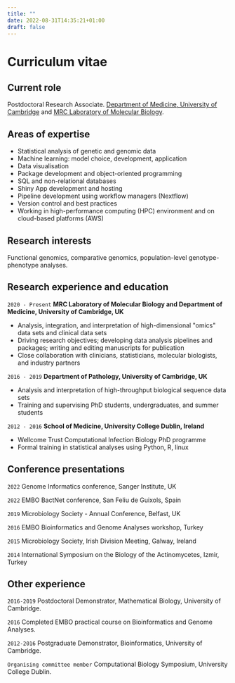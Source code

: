 ```yaml
---
title: ""
date: 2022-08-31T14:35:21+01:00
draft: false
---
```



# Curriculum vitae

## Current role

Postdoctoral Research Associate.
[Department of Medicine, University of Cambridge](https://www.med.cam.ac.uk/) and [MRC Laboratory of Molecular Biology](https://www2.mrc-lmb.cam.ac.uk/).

## Areas of expertise

- Statistical analysis of genetic and genomic data
- Machine learning: model choice, development, application
- Data visualisation
- Package development and object-oriented programming
- SQL and non-relational databases
- Shiny App development and hosting
- Pipeline development using workflow managers (Nextflow)
- Version control and best practices
- Working in high-performance computing (HPC) environment and on cloud-based platforms (AWS)

## Research interests

Functional genomics, comparative genomics, population-level genotype-phenotype analyses.

## Research experience and education

`2020 - Present`
__MRC Laboratory of Molecular Biology and Department of Medicine, University of Cambridge, UK__
- Analysis, integration, and interpretation of high-dimensional "omics" data sets and clinical data sets
- Driving research objectives; developing data analysis pipelines and packages; writing and editing manuscripts for publication
- Close collaboration with clinicians, statisticians, molecular biologists, and industry partners

`2016 - 2019`
__Department of Pathology, University of Cambridge, UK__
- Analysis and interpretation of high-throughput biological sequence data sets
- Training and supervising PhD students, undergraduates, and summer students

`2012 - 2016`
__School of Medicine, University College Dublin, Ireland__
- Wellcome Trust Computational Infection Biology PhD programme
- Formal training in statistical analyses using Python, R, linux

## Conference presentations

`2022`
Genome Informatics conference, Sanger Institute, UK

`2022`
EMBO BactNet conference, San Feliu de Guixols, Spain

`2019`
Microbiology Society - Annual Conference, Belfast, UK

`2016`
EMBO Bioinformatics and Genome Analyses workshop, Turkey

`2015`
Microbiology Society, Irish Division Meeting, Galway, Ireland

`2014`
International Symposium on the Biology of the Actinomycetes, Izmir, Turkey


## Other experience

`2016-2019`
Postdoctoral Demonstrator, Mathematical Biology, University of Cambridge.

`2016`
Completed EMBO practical course on Bioinformatics and Genome Analyses.

`2012-2016`
Postgraduate Demonstrator, Bioinformatics, University of Cambridge.

`Organising committee member`
Computational Biology Symposium, University College Dublin.
